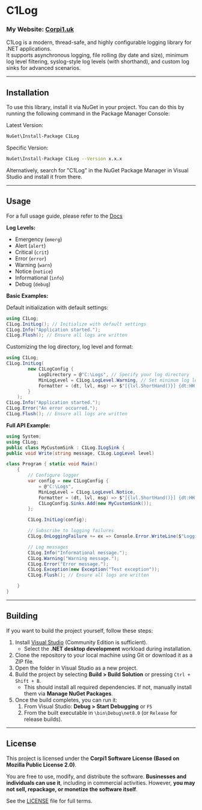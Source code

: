 ﻿# C1Log

### My Website: [Corpi1.uk](https://Corpi1.uk)

C1Log is a modern, thread-safe, and highly configurable logging library for .NET applications.  
It supports asynchronous logging, file rolling (by date and size), minimum log level filtering, syslog-style log levels (with shorthand), and custom log sinks for advanced scenarios.

---

## Installation

To use this library, install it via NuGet in your project. You can do this by running the following command in the Package Manager Console:

Latest Version:

```bash
NuGet\Install-Package C1Log
```

Specific Version:
```bash
NuGet\Install-Package C1Log --Version x.x.x
```


Alternatively, search for "C1Log" in the NuGet Package Manager in Visual Studio and install it from there.

---

## Usage

For a full usage guide, please refer to the [Docs](https://docs.corpi1.uk/C1Logger/Introduction)

**Log Levels:**
- Emergency (`emerg`)
- Alert (`alert`)
- Critical (`crit`)
- Error (`error`)
- Warning (`warn`)
- Notice (`notice`)
- Informational (`info`)
- Debug (`debug`)

**Basic Examples:**

Default initialization with default settings:
```csharp
using C1Log;
C1Log.InitLog(); // Initialize with default settings
C1Log.Info("Application started.");
C1Log.Flush(); // Ensure all logs are written
```

Customizing the log directory, log level and format:
```csharp
using C1Log;
C1Log.InitLog(
        new C1LogConfig { 
            LogDirectory = @"C:\Logs", // Specify your log directory
            MinLogLevel = C1Log.LogLevel.Warning, // Set minimum log level to Warning
            Formatter = (dt, lvl, msg) => $"[{lvl.ShortHand()}] {dt:HH:mm:ss} - {msg}" // Custom log message to use shorthand
        }
    );
C1Log.Info("Application started.");
C1Log.Error("An error occurred.");
C1Log.Flush(); // Ensure all logs are written
```

**Full API Example:**
```csharp
using System;
using C1Log;
public class MyCustomSink : C1Log.ILogSink { 
public void Write(string message, C1Log.LogLevel level) 

class Program { static void Main() 
    { 
        // Configure logger 
        var config = new C1LogConfig { 
            = @"C:\Logs", 
            MinLogLevel = C1Log.LogLevel.Notice, 
            Formatter = (dt, lvl, msg) => $"[{lvl.ShortHand()}] {dt:HH:mm:ss} - {msg}" 
            C1LogConfig.Sinks.Add(new MyCustomSink());
        }; 

        C1Log.InitLog(config);

        // Subscribe to logging failures
        C1Log.OnLoggingFailure += ex => Console.Error.WriteLine($"Logging failed: {ex}");

        // Log messages
        C1Log.Info("Informational message.");
        C1Log.Warning("Warning message.");
        C1Log.Error("Error message.");
        C1Log.Exception(new Exception("Test exception"));
        C1Log.Flush(); // Ensure all logs are written

    }
}
```


---

## Building

If you want to build the project yourself, follow these steps:

1. Install [Visual Studio](https://visualstudio.microsoft.com/) (Community Edition is sufficient).
    - Select the **.NET desktop development** workload during installation.
2. Clone the repository to your local machine using Git or download it as a ZIP file.
3. Open the folder in Visual Studio as a new project.
4. Build the project by selecting **Build > Build Solution** or pressing `Ctrl + Shift + B`.
    - This should install all required dependencies. If not, manually install them via **Manage NuGet Packages**.
5. Once the build completes, you can run it:
    1. From Visual Studio: **Debug > Start Debugging** or `F5`
    2. From the built executable in `\bin\Debug\net8.0` (or `Release` for release builds).

---

## License

This project is licensed under the **Corpi1 Software License (Based on Mozilla Public License 2.0)**.

You are free to use, modify, and distribute the software. **Businesses and individuals can use it**, including in commercial activities. However, **you may not sell, repackage, or monetize the software itself**.

See the [LICENSE](LICENSE.md) file for full terms.